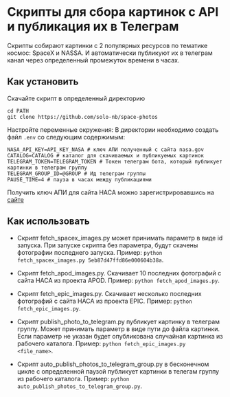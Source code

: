 # Скрипты для сбора картинок с API и публикация их в Телеграм

Скрипты собирают картинки с 2 популярных ресурсов по тематике космос: SpaceX и NASSA. И автоматически публикуют их в телеграм канал через определенный промежуток времени в часах.

## Как установить
Скачайте скрипт в определенный директорию

```
cd PATH
git clone https://github.com/solo-nb/space-photos
```

Настройте переменные окружения:
В директории необходимо создать файл `.env` со следующим содержимым:

```
NASA_API_KEY=API_KEY_NASA # ключ АПИ полученный с сайта nasa.gov
CATALOG=CATALOG # каталог для скачиваемых и публикуемых картинок
TELEGRAM_TOKEN=TELEGRAM_TOKEN # Токен телеграм бота, который публикует картинки в телеграм группу
TELEGRAM_GROUP_ID=@GROUP # Ид телеграм группы
PAUSE_TIME=4 # пауза в часах между публикациями

```

Получить ключ АПИ для сайта НАСА можно зарегистрировавшись на [сайте](https://api.nasa.gov/) 

## Как использовать

- Скрипт fetch_spacex_images.py может принимать параметр в виде id запуска. При запуске скрипта без параметра, будут скачены фотографии последнего запуска. Пример: `python fetch_spacex_images.py 5eb87d47ffd86e000604b38a`.

- Скрипт fetch_apod_images.py. Скачивает 10 последних фотографий с сайта НАСА из проекта APOD. Пример: `python fetch_apod_images.py`.

- Скрипт fetch_epic_images.py. Скачивает несколько последних фотографий с сайта НАСА из проекта EPIC. Пример: `python fetch_epic_images.py`.

- Скрипт publish_photo_to_telegram.py публикует картинку в телеграм группу. Может принимать параметр в виде пути до файла картинки. Если параметр не указан будет опубликована случайная картинка из рабочего каталога. Пример: `python fetch_epic_images.py <file_name>`.

- Скрипт auto_publish_photos_to_telegram_group.py в бесконечном цикле с определенной паузой публикует картинки в телегам группу из рабочего каталога. Пример: `python auto_publish_photos_to_telegram_group.py`.
